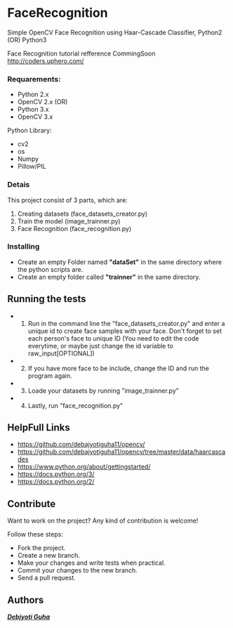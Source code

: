 # FaceRecognition
Simple OpenCV Face Recognition using Haar-Cascade Classifier, Python2 (OR) Python3

Face Recognition tutorial refference CommingSoon http://coders.uphero.com/ 


### Requarements:
* Python 2.x
* OpenCV 2.x
(OR)
* Python 3.x
* OpenCV 3.x

Python Library:
* cv2
* os
* Numpy
* Pillow/PIL

### Detais
This project consist of 3 parts, which are:
1. Creating datasets (face_datasets_creator.py)
2. Train the model (image_trainner.py)
3. Face Recognition (face_recognition.py)

### Installing

* Create an empty Folder named **"dataSet"** in the same directory where the python scripts are.
* Create an empty folder called **"trainner"** in the same directory.

## Running the tests

* 1. Run in the command line the "face_datasets_creator.py" and enter a unique id to create face samples with your face. Don't forget to set each person's face to unique ID (You need to edit the code everytime, or maybe just change the id variable to raw_input[OPTIONAL])
* 2. If you have more face to be include, change the ID and run the program again.
* 3. Loade your datasets by running "image_trainner.py"
* 4. Lastly, run "face_recognition.py"

## HelpFull Links

* https://github.com/debajyotiguha11/opencv/
* https://github.com/debajyotiguha11/opencv/tree/master/data/haarcascades
* https://www.python.org/about/gettingstarted/
* https://docs.python.org/3/
* https://docs.python.org/2/

## Contribute

Want to work on the project? Any kind of contribution is welcome!

Follow these steps:
- Fork the project.
- Create a new branch.
- Make your changes and write tests when practical.
- Commit your changes to the new branch.
- Send a pull request.

## Authors

***[Debjyoti Guha](http://coders.uphero.com/)***
